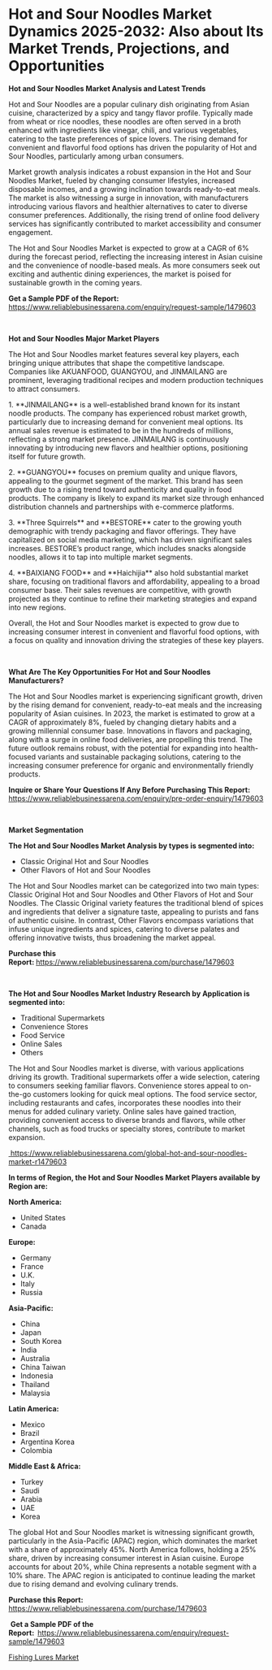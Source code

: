 <p><h1>Hot and Sour Noodles Market Dynamics 2025-2032: Also about Its Market Trends, Projections, and Opportunities</h1></p><p><strong>Hot and Sour Noodles Market Analysis and Latest Trends</strong></p>
<p><p>Hot and Sour Noodles are a popular culinary dish originating from Asian cuisine, characterized by a spicy and tangy flavor profile. Typically made from wheat or rice noodles, these noodles are often served in a broth enhanced with ingredients like vinegar, chili, and various vegetables, catering to the taste preferences of spice lovers. The rising demand for convenient and flavorful food options has driven the popularity of Hot and Sour Noodles, particularly among urban consumers.</p><p>Market growth analysis indicates a robust expansion in the Hot and Sour Noodles Market, fueled by changing consumer lifestyles, increased disposable incomes, and a growing inclination towards ready-to-eat meals. The market is also witnessing a surge in innovation, with manufacturers introducing various flavors and healthier alternatives to cater to diverse consumer preferences. Additionally, the rising trend of online food delivery services has significantly contributed to market accessibility and consumer engagement.</p><p>The Hot and Sour Noodles Market is expected to grow at a CAGR of 6% during the forecast period, reflecting the increasing interest in Asian cuisine and the convenience of noodle-based meals. As more consumers seek out exciting and authentic dining experiences, the market is poised for sustainable growth in the coming years.</p></p>
<p><strong>Get a Sample PDF of the Report:&nbsp;</strong> <a href="https://www.reliablebusinessarena.com/enquiry/request-sample/1479603?utm_campaign=2221&utm_medium=2&utm_source=Github&utm_content=ia&utm_term=07042025&utm_id=hot-and-sour-noodles">https://www.reliablebusinessarena.com/enquiry/request-sample/1479603</a></p>
<p>&nbsp;</p>
<p><strong>Hot and Sour Noodles Major Market Players</strong></p>
<p><p>The Hot and Sour Noodles market features several key players, each bringing unique attributes that shape the competitive landscape. Companies like AKUANFOOD, GUANGYOU, and JINMAILANG are prominent, leveraging traditional recipes and modern production techniques to attract consumers.</p><p>1. **JINMAILANG** is a well-established brand known for its instant noodle products. The company has experienced robust market growth, particularly due to increasing demand for convenient meal options. Its annual sales revenue is estimated to be in the hundreds of millions, reflecting a strong market presence. JINMAILANG is continuously innovating by introducing new flavors and healthier options, positioning itself for future growth.</p><p>2. **GUANGYOU** focuses on premium quality and unique flavors, appealing to the gourmet segment of the market. This brand has seen growth due to a rising trend toward authenticity and quality in food products. The company is likely to expand its market size through enhanced distribution channels and partnerships with e-commerce platforms.</p><p>3. **Three Squirrels** and **BESTORE** cater to the growing youth demographic with trendy packaging and flavor offerings. They have capitalized on social media marketing, which has driven significant sales increases. BESTORE’s product range, which includes snacks alongside noodles, allows it to tap into multiple market segments.</p><p>4. **BAIXIANG FOOD** and **Haichijia** also hold substantial market share, focusing on traditional flavors and affordability, appealing to a broad consumer base. Their sales revenues are competitive, with growth projected as they continue to refine their marketing strategies and expand into new regions.</p><p>Overall, the Hot and Sour Noodles market is expected to grow due to increasing consumer interest in convenient and flavorful food options, with a focus on quality and innovation driving the strategies of these key players.</p></p>
<p>&nbsp;</p>
<p><strong>What Are The Key Opportunities For Hot and Sour Noodles Manufacturers?</strong></p>
<p><p>The Hot and Sour Noodles market is experiencing significant growth, driven by the rising demand for convenient, ready-to-eat meals and the increasing popularity of Asian cuisines. In 2023, the market is estimated to grow at a CAGR of approximately 8%, fueled by changing dietary habits and a growing millennial consumer base. Innovations in flavors and packaging, along with a surge in online food deliveries, are propelling this trend. The future outlook remains robust, with the potential for expanding into health-focused variants and sustainable packaging solutions, catering to the increasing consumer preference for organic and environmentally friendly products.</p></p>
<p><strong>Inquire or Share Your Questions If Any Before Purchasing This Report:</strong> <a href="https://www.reliablebusinessarena.com/enquiry/pre-order-enquiry/1479603?utm_campaign=2221&utm_medium=2&utm_source=Github&utm_content=ia&utm_term=07042025&utm_id=hot-and-sour-noodles">https://www.reliablebusinessarena.com/enquiry/pre-order-enquiry/1479603</a></p>
<p>&nbsp;</p>
<p><strong>Market Segmentation</strong></p>
<p><strong>The Hot and Sour Noodles Market Analysis by types is segmented into:</strong></p>
<p><ul><li>Classic Original Hot and Sour Noodles</li><li>Other Flavors of Hot and Sour Noodles</li></ul></p>
<p><p>The Hot and Sour Noodles market can be categorized into two main types: Classic Original Hot and Sour Noodles and Other Flavors of Hot and Sour Noodles. The Classic Original variety features the traditional blend of spices and ingredients that deliver a signature taste, appealing to purists and fans of authentic cuisine. In contrast, Other Flavors encompass variations that infuse unique ingredients and spices, catering to diverse palates and offering innovative twists, thus broadening the market appeal.</p></p>
<p><strong>Purchase this Report:&nbsp;</strong><a href="https://www.reliablebusinessarena.com/purchase/1479603?utm_campaign=2221&utm_medium=2&utm_source=Github&utm_content=ia&utm_term=07042025&utm_id=hot-and-sour-noodles">https://www.reliablebusinessarena.com/purchase/1479603</a></p>
<p>&nbsp;</p>
<p><strong>The Hot and Sour Noodles Market Industry Research by Application is segmented into:</strong></p>
<p><ul><li>Traditional Supermarkets</li><li>Convenience Stores</li><li>Food Service</li><li>Online Sales</li><li>Others</li></ul></p>
<p><p>The Hot and Sour Noodles market is diverse, with various applications driving its growth. Traditional supermarkets offer a wide selection, catering to consumers seeking familiar flavors. Convenience stores appeal to on-the-go customers looking for quick meal options. The food service sector, including restaurants and cafes, incorporates these noodles into their menus for added culinary variety. Online sales have gained traction, providing convenient access to diverse brands and flavors, while other channels, such as food trucks or specialty stores, contribute to market expansion.</p></p>
<p><a href="https://www.reliablebusinessarena.com/global-hot-and-sour-noodles-market-r1479603?utm_campaign=2221&utm_medium=2&utm_source=Github&utm_content=ia&utm_term=07042025&utm_id=hot-and-sour-noodles">&nbsp;https://www.reliablebusinessarena.com/global-hot-and-sour-noodles-market-r1479603</a></p>
<p><strong>In terms of Region, the Hot and Sour Noodles Market Players available by Region are:</strong></p>
<p>
    <p> <strong> North America: </strong>
        <ul>
            <li>United States</li>
            <li>Canada</li>
        </ul>
        </p> 
    <p> <strong> Europe: </strong>
        <ul>
            <li>Germany</li>
            <li>France</li>
            <li>U.K.</li>
            <li>Italy</li>
            <li>Russia</li>
        </ul>
        </p> 
    <p> <strong> Asia-Pacific: </strong>
        <ul>
            <li>China</li>
            <li>Japan</li>
            <li>South Korea</li>
            <li>India</li>
            <li>Australia</li>
            <li>China Taiwan</li>
            <li>Indonesia</li>
            <li>Thailand</li>
            <li>Malaysia</li>
        </ul>
        </p> 
    <p> <strong> Latin America: </strong>
        <ul>
            <li>Mexico</li>
            <li>Brazil</li>
            <li>Argentina Korea</li>
            <li>Colombia</li>
        </ul>
        </p> 
    <p> <strong> Middle East & Africa: </strong>
        <ul>
            <li>Turkey</li>
            <li>Saudi</li>
            <li>Arabia</li>
            <li>UAE</li>
            <li>Korea</li>
        </ul>
    </p>
    </p>
<p><p>The global Hot and Sour Noodles market is witnessing significant growth, particularly in the Asia-Pacific (APAC) region, which dominates the market with a share of approximately 45%. North America follows, holding a 25% share, driven by increasing consumer interest in Asian cuisine. Europe accounts for about 20%, while China represents a notable segment with a 10% share. The APAC region is anticipated to continue leading the market due to rising demand and evolving culinary trends.</p></p>
<p><strong>Purchase this Report: </strong><a href="https://www.reliablebusinessarena.com/purchase/1479603?utm_campaign=2221&utm_medium=2&utm_source=Github&utm_content=ia&utm_term=07042025&utm_id=hot-and-sour-noodles">https://www.reliablebusinessarena.com/purchase/1479603</a></p>
<p>&nbsp;<strong>Get a Sample PDF of the Report:&nbsp;&nbsp;</strong><a href="https://www.reliablebusinessarena.com/enquiry/request-sample/1479603?utm_campaign=2221&utm_medium=2&utm_source=Github&utm_content=ia&utm_term=07042025&utm_id=hot-and-sour-noodles">https://www.reliablebusinessarena.com/enquiry/request-sample/1479603</a></p>
<p><strong></strong></p>
<p><p><a href="https://github.com/delindacallegari68/Market-Research-Report-List-1/blob/main/fishing-lures-market.md?utm_campaign=2221&utm_medium=2&utm_source=Github&utm_content=ia&utm_term=07042025&utm_id=hot-and-sour-noodles">Fishing Lures Market</a></p></p>